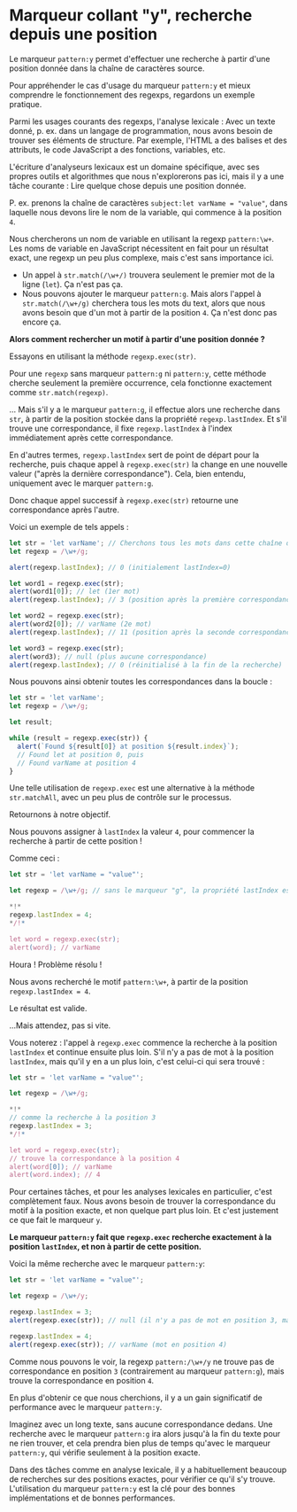 
# Marqueur collant "y", recherche depuis une position

Le marqueur `pattern:y` permet d'effectuer une recherche à partir d'une position donnée dans la chaîne de caractères source.

Pour appréhender le cas d'usage du marqueur `pattern:y` et mieux comprendre le fonctionnement des regexps, regardons un exemple pratique.

Parmi les usages courants des regexps, l'analyse lexicale : Avec un texte donné, p. ex. dans un langage de programmation, nous avons besoin de trouver ses éléments de structure. Par exemple, l'HTML a des balises et des attributs, le code JavaScript a des fonctions, variables, etc.

L'écriture d'analyseurs lexicaux est un domaine spécifique, avec ses propres outils et algorithmes que nous n'explorerons pas ici, mais il y a une tâche courante : Lire quelque chose depuis une position donnée.

P. ex. prenons la chaîne de caractères `subject:let varName = "value"`, dans laquelle nous devons lire le nom de la variable, qui commence à la position `4`.

Nous chercherons un nom de variable en utilisant la regexp `pattern:\w+`. Les noms de variable en JavaScript nécessitent en fait pour un résultat exact, une regexp un peu plus complexe, mais c'est sans importance ici.

- Un appel à `str.match(/\w+/)` trouvera seulement le premier mot de la ligne (`let`). Ça n'est pas ça.
- Nous pouvons ajouter le marqueur `pattern:g`. Mais alors l'appel à `str.match(/\w+/g)` cherchera tous les mots du text, alors que nous avons besoin que d'un mot à partir de la position `4`. Ça n'est donc pas encore ça.

**Alors comment rechercher un motif à partir d'une position donnée ?**

Essayons en utilisant la méthode `regexp.exec(str)`.

Pour une `regexp` sans marqueur `pattern:g` ni `pattern:y`, cette méthode cherche seulement la première occurrence, cela fonctionne exactement comme `str.match(regexp)`.

... Mais s'il y a le marqueur `pattern:g`, il effectue alors une recherche dans `str`, à partir de la position stockée dans la propriété `regexp.lastIndex`. Et s'il trouve une correspondance, il fixe `regexp.lastIndex` à l'index immédiatement après cette correspondance.

En d'autres termes, `regexp.lastIndex` sert de point de départ pour la recherche, puis chaque appel à `regexp.exec(str)` la change en une nouvelle valeur ("après la dernière correspondance"). Cela, bien entendu, uniquement avec le marquer `pattern:g`.

Donc chaque appel successif à `regexp.exec(str)` retourne une correspondance après l'autre.

Voici un exemple de tels appels :

```js run
let str = 'let varName'; // Cherchons tous les mots dans cette chaîne de caractères
let regexp = /\w+/g;

alert(regexp.lastIndex); // 0 (initialement lastIndex=0)

let word1 = regexp.exec(str);
alert(word1[0]); // let (1er mot)
alert(regexp.lastIndex); // 3 (position après la première correspondance)

let word2 = regexp.exec(str);
alert(word2[0]); // varName (2e mot)
alert(regexp.lastIndex); // 11 (position après la seconde correspondance)

let word3 = regexp.exec(str);
alert(word3); // null (plus aucune correspondance)
alert(regexp.lastIndex); // 0 (réinitialisé à la fin de la recherche)
```

Nous pouvons ainsi obtenir toutes les correspondances dans la boucle :

```js run
let str = 'let varName';
let regexp = /\w+/g;

let result;

while (result = regexp.exec(str)) {
  alert(`Found ${result[0]} at position ${result.index}`);
  // Found let at position 0, puis
  // Found varName at position 4
}
```

Une telle utilisation de `regexp.exec` est une alternative à la méthode `str.matchAll`, avec un peu plus de contrôle sur le processus.

Retournons à notre objectif.

Nous pouvons assigner à `lastIndex` la valeur `4`, pour commencer la recherche à partir de cette position !

Comme ceci :

```js run
let str = 'let varName = "value"';

let regexp = /\w+/g; // sans le marqueur "g", la propriété lastIndex est ignorée

*!*
regexp.lastIndex = 4;
*/!*

let word = regexp.exec(str);
alert(word); // varName
```

Houra ! Problème résolu !

Nous avons recherché le motif `pattern:\w+`, à partir de la position `regexp.lastIndex = 4`.

Le résultat est valide.

...Mais attendez, pas si vite.

Vous noterez : l'appel à `regexp.exec` commence la recherche à la position `lastIndex` et continue ensuite plus loin. S'il n'y a pas de mot à la position `lastIndex`, mais qu'il y en a un plus loin, c'est celui-ci qui sera trouvé :

```js run
let str = 'let varName = "value"';

let regexp = /\w+/g;

*!*
// comme la recherche à la position 3
regexp.lastIndex = 3;
*/!*

let word = regexp.exec(str);
// trouve la correspondance à la position 4
alert(word[0]); // varName
alert(word.index); // 4
```

Pour certaines tâches, et pour les analyses lexicales en particulier, c'est complètement faux. Nous avons besoin de trouver la correspondance du motif à la position exacte, et non quelque part plus loin. Et c'est justement ce que fait le marqueur `y`.

**Le marqueur `pattern:y` fait que `regexp.exec` recherche exactement à la position `lastIndex`, et non à partir de cette position.**

Voici la même recherche avec le marqueur `pattern:y`:

```js run
let str = 'let varName = "value"';

let regexp = /\w+/y;

regexp.lastIndex = 3;
alert(regexp.exec(str)); // null (il n'y a pas de mot en position 3, mais un espace)

regexp.lastIndex = 4;
alert(regexp.exec(str)); // varName (mot en position 4)
```

Comme nous pouvons le voir, la regexp `pattern:/\w+/y` ne trouve pas de correspondance en position `3` (contrairement au marqueur  `pattern:g`), mais trouve la correspondance en position `4`.

En plus d'obtenir ce que nous cherchions, il y a un gain significatif de performance avec le marqueur `pattern:y`.

Imaginez avec un long texte, sans aucune correspondance dedans. Une recherche avec le marqueur `pattern:g` ira alors jusqu'à la fin du texte pour ne rien trouver, et cela prendra bien plus de temps qu'avec le marqueur `pattern:y`, qui vérifie seulement à la position exacte.

Dans des tâches comme en analyse lexicale, il y a habituellement beaucoup de recherches sur des positions exactes, pour vérifier ce qu'il s'y trouve. L'utilisation du marqueur `pattern:y` est la clé pour des bonnes implémentations et de bonnes performances.
